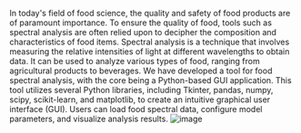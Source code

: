In today's field of food science, the quality and safety of food products are of paramount importance. To ensure the quality of food, tools such as spectral analysis are often relied upon to decipher the composition and characteristics of food items. Spectral analysis is a technique that involves measuring the relative intensities of light at different wavelengths to obtain data. It can be used to analyze various types of food, ranging from agricultural products to beverages. We have developed a tool for food spectral analysis, with the core being a Python-based GUI application. This tool utilizes several Python libraries, including Tkinter, pandas, numpy, scipy, scikit-learn, and matplotlib, to create an intuitive graphical user interface (GUI). Users can load food spectral data, configure model parameters, and visualize analysis results.
![image](https://github.com/user-attachments/assets/c4c8faea-2879-4650-8f3a-bf58cc61fc80)
